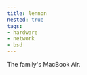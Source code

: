 ```yaml
---
title: lennon
nested: true
tags:
- hardware
- network
- bsd
---
```


The family's MacBook Air.

<!--more-->
